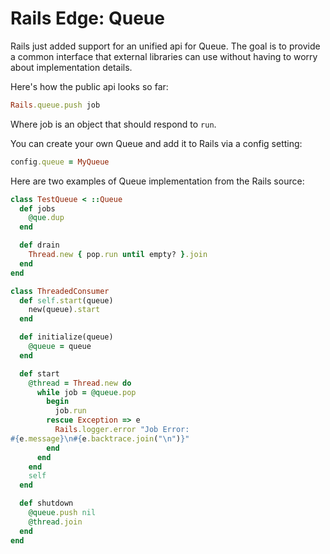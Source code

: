 # Rails Edge: Queue

Rails just added support for an unified api for Queue. The goal is to
provide a common interface that external libraries can use without having to
worry about implementation details.

Here's how the public api looks so far:

``` ruby
Rails.queue.push job
```

Where job is an object that should respond to `run`.

You can create your own Queue and add it to Rails via a config setting:

``` ruby
config.queue = MyQueue
```

Here are two examples of Queue implementation from the Rails source:

``` ruby
class TestQueue < ::Queue
  def jobs
    @que.dup
  end

  def drain
    Thread.new { pop.run until empty? }.join
  end
end

class ThreadedConsumer
  def self.start(queue)
    new(queue).start
  end

  def initialize(queue)
    @queue = queue
  end

  def start
    @thread = Thread.new do
      while job = @queue.pop
        begin
          job.run
        rescue Exception => e
          Rails.logger.error "Job Error:
#{e.message}\n#{e.backtrace.join("\n")}"
        end
      end
    end
    self
  end

  def shutdown
    @queue.push nil
    @thread.join
  end
end
```

